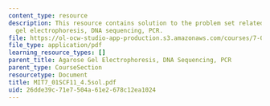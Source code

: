 ```yaml
---
content_type: resource
description: This resource contains solution to the problem set related to agarose
  gel electrophoresis, DNA sequencing, PCR.
file: https://ol-ocw-studio-app-production.s3.amazonaws.com/courses/7-01sc-fundamentals-of-biology-fall-2011/26dde39c71e7504a61e2678c12ea1024_MIT7_01SCF11_4.5sol.pdf
file_type: application/pdf
learning_resource_types: []
parent_title: Agarose Gel Electrophoresis, DNA Sequencing, PCR
parent_type: CourseSection
resourcetype: Document
title: MIT7_01SCF11_4.5sol.pdf
uid: 26dde39c-71e7-504a-61e2-678c12ea1024
---
```

